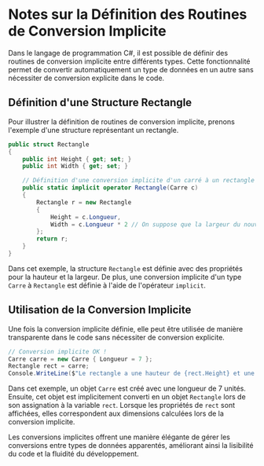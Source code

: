 # Notes sur la Définition des Routines de Conversion Implicite

Dans le langage de programmation C#, il est possible de définir des routines de conversion implicite entre différents types. Cette fonctionnalité permet de convertir automatiquement un type de données en un autre sans nécessiter de conversion explicite dans le code.

## Définition d'une Structure Rectangle

Pour illustrer la définition de routines de conversion implicite, prenons l'exemple d'une structure représentant un rectangle.

```csharp
public struct Rectangle
{
    public int Height { get; set; }
    public int Width { get; set; }

    // Définition d'une conversion implicite d'un carré à un rectangle
    public static implicit operator Rectangle(Carre c)
    {
        Rectangle r = new Rectangle
        {
            Height = c.Longueur,
            Width = c.Longueur * 2 // On suppose que la largeur du nouveau rectangle est le double de la longueur.
        };
        return r;
    }
}
```

Dans cet exemple, la structure `Rectangle` est définie avec des propriétés pour la hauteur et la largeur. De plus, une conversion implicite d'un type `Carre` à `Rectangle` est définie à l'aide de l'opérateur `implicit`.

## Utilisation de la Conversion Implicite

Une fois la conversion implicite définie, elle peut être utilisée de manière transparente dans le code sans nécessiter de conversion explicite.

```csharp
// Conversion implicite OK !
Carre carre = new Carre { Longueur = 7 };
Rectangle rect = carre;
Console.WriteLine($"Le rectangle a une hauteur de {rect.Height} et une largeur de {rect.Width}");
```

Dans cet exemple, un objet `Carre` est créé avec une longueur de 7 unités. Ensuite, cet objet est implicitement converti en un objet `Rectangle` lors de son assignation à la variable `rect`. Lorsque les propriétés de `rect` sont affichées, elles correspondent aux dimensions calculées lors de la conversion implicite.

Les conversions implicites offrent une manière élégante de gérer les conversions entre types de données apparentés, améliorant ainsi la lisibilité du code et la fluidité du développement.